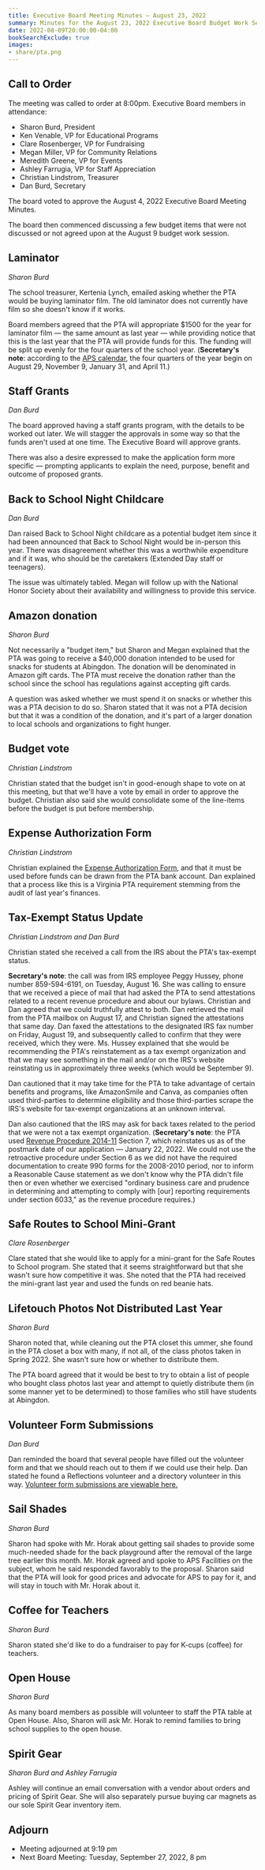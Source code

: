 ```yaml
---
title: Executive Board Meeting Minutes — August 23, 2022
summary: Minutes for the August 23, 2022 Executive Board Budget Work Session.
date: 2022-08-09T20:00:00-04:00
bookSearchExclude: true
images:
- share/pta.png
---
```


## Call to Order
The meeting was called to order at 8:00pm. Executive Board members in attendance:
- Sharon Burd, President
- Ken Venable, VP for Educational Programs
- Clare Rosenberger, VP for Fundraising
- Megan Miller, VP for Community Relations
- Meredith Greene, VP for Events
- Ashley Farrugia, VP for Staff Appreciation
- Christian Lindstrom, Treasurer
- Dan Burd, Secretary

The board voted to approve the August 4, 2022 Executive Board Meeting Minutes.

The board then commenced discussing a few budget items that were not discussed or not agreed upon at the August 9 budget work session.

## Laminator
*Sharon Burd*

The school treasurer, Kertenia Lynch, emailed asking whether the PTA would be buying laminator film. The old laminator does not currently have film so she doesn't know if it works.

Board members agreed that the PTA will appropriate $1500 for the year for laminator film — the same amount as last year — while providing notice that this is the last year that the PTA will provide funds for this. The funding will be split up evenly for the four quarters of the school year. (**Secretary's note**: according to the [APS calendar](https://www.apsva.us/wp-content/uploads/2022/01/2022-23-SCHOOL-CALENDAR-NARRATIVE.pdf), the four quarters of the year begin on August 29, November 9, January 31, and April 11.)

## Staff Grants
*Dan Burd*

The board approved having a staff grants program, with the details to be worked out later. We will stagger the approvals in some way so that the funds aren't used at one time. The Executive Board will approve grants.

There was also a desire expressed to make the application form more specific — prompting applicants to explain the need, purpose, benefit and outcome of proposed grants.

## Back to School Night Childcare
*Dan Burd*

Dan raised Back to School Night childcare as a potential budget item since it had been announced that Back to School Night would be in-person this year. There was disagreement whether this was a worthwhile expenditure and if it was, who should be the caretakers (Extended Day staff or teenagers).

The issue was ultimately tabled. Megan will follow up with the National Honor Society about their availability and willingness to provide this service.

## Amazon donation
*Sharon Burd*

Not necessarily a "budget item," but Sharon and Megan explained that the PTA was going to receive a $40,000 donation intended to be used for snacks for students at Abingdon. The donation will be denominated in Amazon gift cards. The PTA must receive the donation rather than the school since the school has regulations against accepting gift cards.

A question was asked whether we must spend it on snacks or whether this was a PTA decision to do so. Sharon stated that it was not a PTA decision but that it was a condition of the donation, and it's part of a larger donation to local schools and organizations to fight hunger.

## Budget vote
*Christian Lindstrom*

Christian stated that the budget isn't in good-enough shape to vote on at this meeting, but that we'll have a vote by email in order to approve the budget. Christian also said she would consolidate some of the line-items before the budget is put before membership.

## Expense Authorization Form
*Christian Lindstrom*

Christian explained the [Expense Authorization Form](https://docs.google.com/forms/d/e/1FAIpQLSdmaxE-YnEtz5M0omi3GEsyZsLxe3fbxUhF4sXZS074P2VHpQ/viewform), and that it must be used before funds can be drawn from the PTA bank account. Dan explained that a process like this is a Virginia PTA requirement stemming from the audit of last year's finances.

## Tax-Exempt Status Update
*Christian Lindstrom and Dan Burd*

Christian stated she received a call from the IRS about the PTA's tax-exempt status.

**Secretary's note**: the call was from IRS employee Peggy Hussey, phone number 859-594-6191, on Tuesday, August 16. She was calling to ensure that we received a piece of mail that had asked the PTA to send attestations related to a recent revenue procedure and about our bylaws. Christian and Dan agreed that we could truthfully attest to both. Dan retrieved the mail from the PTA mailbox on August 17, and Christian signed the attestations that same day. Dan faxed the attestations to the designated IRS fax number on Friday, August 19, and subsequently called to confirm that they were received, which they were. Ms. Hussey explained that she would be recommending the PTA's reinstatement as a tax exempt organization and that we may see something in the mail and/or on the IRS's website reinstating us in approximately three weeks (which would be September 9).

Dan cautioned that it may take time for the PTA to take advantage of certain benefits and programs, like AmazonSmile and Canva, as companies often used third-parties to determine eligibility and those third-parties scrape the IRS's website for tax-exempt organizations at an unknown interval.

Dan also cautioned that the IRS may ask for back taxes related to the period that we were not a tax exempt organization. (**Secretary's note**: the PTA used [Revenue Procedure 2014-11](https://www.irs.gov/pub/irs-drop/rp-14-11.pdf) Section 7, which reinstates us as of the postmark date of our application — January 22, 2022. We could not use the retroactive procedure under Section 6 as we did not have the required documentation to create 990 forms for the 2008-2010 period, nor to inform a Reasonable Cause statement as we don't know why the PTA didn't file then or even whether we exercised "ordinary business care and prudence in determining and attempting to comply with [our] reporting requirements under section 6033," as the revenue procedure requires.)

## Safe Routes to School Mini-Grant
*Clare Rosenberger*

Clare stated that she would like to apply for a mini-grant for the Safe Routes to School program. She stated that it seems straightforward but that she wasn't sure how competitive it was. She noted that the PTA had received the mini-grant last year and used the funds on red beanie hats.

## Lifetouch Photos Not Distributed Last Year
*Sharon Burd*

Sharon noted that, while cleaning out the PTA closet this ummer, she found in the PTA closet a box with many, if not all, of the class photos taken in Spring 2022. She wasn't sure how or whether to distribute them.

The PTA board agreed that it would be best to try to obtain a list of people who bought class photos last year and attempt to quietly distribute them (in some manner yet to be determined) to those families who still have students at Abingdon.

## Volunteer Form Submissions
*Dan Burd*

Dan reminded the board that several people have filled out the volunteer form and that we should reach out to them if we could use their help. Dan stated he found a Reflections volunteer and a directory volunteer in this way. [Volunteer form submissions are viewable here.](https://docs.google.com/spreadsheets/d/1JoCuzG1w8KfeTtAXAAksfECotXyADt9CaBysqmTRt9Y/edit)

## Sail Shades
*Sharon Burd*

Sharon had spoke with Mr. Horak about getting sail shades to provide some much-needed shade for the back playground after the removal of the large tree earlier this month. Mr. Horak agreed and spoke to APS Facilities on the subject, whom he said responded favorably to the proposal. Sharon said that the PTA will look for good prices and advocate for APS to pay for it, and will stay in touch with Mr. Horak about it.

## Coffee for Teachers
*Sharon Burd*

Sharon stated she'd like to do a fundraiser to pay for K-cups (coffee) for teachers.

## Open House
*Sharon Burd*

As many board members as possible will volunteer to staff the PTA table at Open House. Also, Sharon will ask Mr. Horak to remind families to bring school supplies to the open house.

## Spirit Gear
*Sharon Burd and Ashley Farrugia*

Ashley will continue an email conversation with a vendor about orders and pricing of Spirit Gear. She will also separately pursue buying car magnets as our sole Spirit Gear inventory item.

## Adjourn

- Meeting adjourned at 9:19 pm
- Next Board Meeting: Tuesday, September 27, 2022, 8 pm